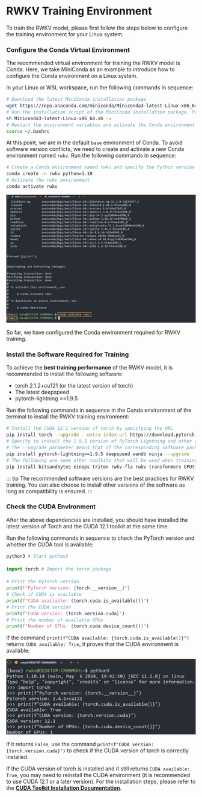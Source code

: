 

#  RWKV Training Environment

To train the RWKV model, please first follow the steps below to configure the training environment for your Linux system.

### Configure the Conda Virtual Environment

The recommended virtual environment for training the RWKV model is Conda. Here, we take MiniConda as an example to introduce how to configure the Conda environment on a Linux system.

In your Linux or WSL workspace, run the following commands in sequence:

```bash copy
# Download the latest MiniConda installation package
wget https://repo.anaconda.com/miniconda/Miniconda3-latest-Linux-x86_64.sh
# Run the installation script of the MiniConda installation package. Pay attention to the progress during the installation and enter "yes" in time!
sh Miniconda3-latest-Linux-x86_64.sh -u
# Restart the environment variables and activate the Conda environment
source ~/.bashrc
```

At this point, we are in the default `base` environment of Conda. To avoid software version conflicts, we need to create and activate a new Conda environment named `rwkv`. Run the following commands in sequence:

```bash copy
# Create a Conda environment named rwkv and specify the Python version as 3.10
conda create -n rwkv python=3.10
# Activate the rwkv environment
conda activate rwkv
```

![ft-environmen-creat-conda-env](./imgs/ft-environmen-creat-conda-env.png)

So far, we have configured the Conda environment required for RWKV training.

### Install the Software Required for Training

To achieve the **best training performance** of the RWKV model, it is recommended to install the following software:

- torch 2.1.2+cu121 (or the latest version of torch)
- The latest deepspeed
- pytorch-lightning ==1.9.5

Run the following commands in sequence in the Conda environment of the terminal to install the RWKV training environment:

```bash copy
# Install the CUDA 12.1 version of torch by specifying the URL
pip install torch --upgrade --extra-index-url https://download.pytorch.org/whl/cu121
# Specify to install the 1.9.5 version of PyTorch Lightning and other commonly used machine learning toolkits
# The --upgrade parameter means that if the corresponding software package is already installed in the environment, it will be upgraded to the latest version
pip install pytorch-lightning==1.9.5 deepspeed wandb ninja --upgrade
# The following are some other toolkits that will be used when training with RWKV-PEFT. It is recommended to install them in advance
pip install bitsandbytes einops triton rwkv-fla rwkv transformers GPUtil plotly gradio datasets
```

::: tip
The recommended software versions are the best practices for RWKV training. You can also choose to install other versions of the software as long as compatibility is ensured.
:::

### Check the CUDA Environment

After the above dependencies are installed, you should have installed the latest version of Torch and the CUDA 12.1 toolkit at the same time.

Run the following commands in sequence to check the PyTorch version and whether the CUDA tool is available:

```python
python3 # Start python3

import torch # Import the torch package

# Print the PyTorch version
print(f"PyTorch version: {torch.__version__}") 
# Check if CUDA is available
print(f"CUDA available: {torch.cuda.is_available()}")
# Print the CUDA version
print(f"CUDA version: {torch.version.cuda}")
# Print the number of available GPUs
print(f"Number of GPUs: {torch.cuda.device_count()}")
```

If the command `print(f"CUDA available: {torch.cuda.is_available()}")` returns `CUDA available: True`, it proves that the CUDA environment is available:

![ft-environmen-check-cuda](./imgs/ft-environmen-check-cuda.png)

If it returns `False`, use the command `print(f"CUDA version: {torch.version.cuda}")` to check if the CUDA version of torch is correctly installed.

If the CUDA version of torch is installed and it still returns `CUDA available: True`, you may need to reinstall the CUDA environment (it is recommended to use CUDA 12.1 or a later version). For the installation steps, please refer to the [**CUDA Toolkit Installation Documentation**](https://developer.nvidia.com/cuda-downloads).

